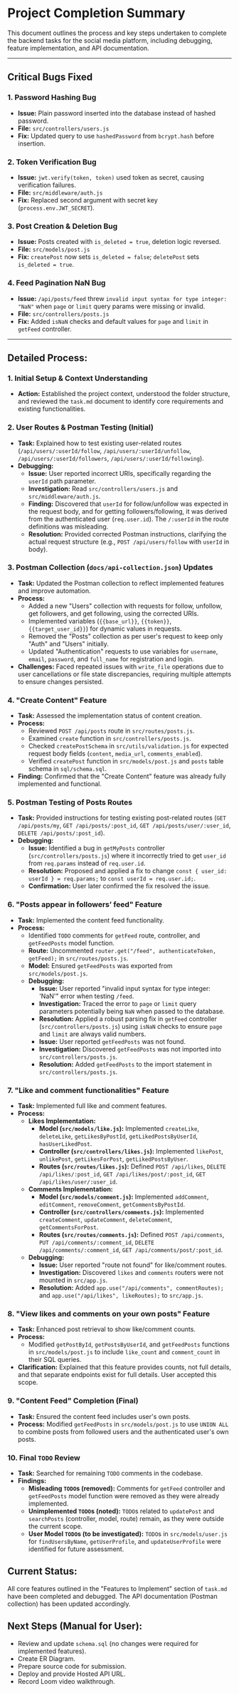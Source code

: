 # Project Completion Summary

This document outlines the process and key steps undertaken to complete the backend tasks for the social media platform, including debugging, feature implementation, and API documentation.

---

## Critical Bugs Fixed

### 1. Password Hashing Bug
- **Issue:** Plain password inserted into the database instead of hashed password.  
- **File:** `src/controllers/users.js`  
- **Fix:** Updated query to use `hashedPassword` from `bcrypt.hash` before insertion.

### 2. Token Verification Bug
- **Issue:** `jwt.verify(token, token)` used token as secret, causing verification failures.  
- **File:** `src/middleware/auth.js`  
- **Fix:** Replaced second argument with secret key (`process.env.JWT_SECRET`).

### 3. Post Creation & Deletion Bug
- **Issue:** Posts created with `is_deleted = true`, deletion logic reversed.  
- **File:** `src/models/post.js`  
- **Fix:** `createPost` now sets `is_deleted = false`; `deletePost` sets `is_deleted = true`.

### 4. Feed Pagination NaN Bug
- **Issue:** `/api/posts/feed` threw `invalid input syntax for type integer: "NaN"` when `page` or `limit` query params were missing or invalid.  
- **File:** `src/controllers/posts.js`  
- **Fix:** Added `isNaN` checks and default values for `page` and `limit` in `getFeed` controller.

---

## Detailed Process:

### 1. Initial Setup & Context Understanding
- **Action:** Established the project context, understood the folder structure, and reviewed the `task.md` document to identify core requirements and existing functionalities.

### 2. User Routes & Postman Testing (Initial)
- **Task:** Explained how to test existing user-related routes (`/api/users/:userId/follow`, `/api/users/:userId/unfollow`, `/api/users/:userId/followers`, `/api/users/:userId/following`).
- **Debugging:**
    - **Issue:** User reported incorrect URIs, specifically regarding the `userId` path parameter.
    - **Investigation:** Read `src/controllers/users.js` and `src/middleware/auth.js`.
    - **Finding:** Discovered that `userId` for follow/unfollow was expected in the request body, and for getting followers/following, it was derived from the authenticated user (`req.user.id`). The `/:userId` in the route definitions was misleading.
    - **Resolution:** Provided corrected Postman instructions, clarifying the actual request structure (e.g., `POST /api/users/follow` with `userId` in body).

### 3. Postman Collection (`docs/api-collection.json`) Updates
- **Task:** Updated the Postman collection to reflect implemented features and improve automation.
- **Process:**
    - Added a new "Users" collection with requests for follow, unfollow, get followers, and get following, using the corrected URIs.
    - Implemented variables (`{{base_url}}`, `{{token}}`, `{{target_user_id}}`) for dynamic values in requests.
    - Removed the "Posts" collection as per user's request to keep only "Auth" and "Users" initially.
    - Updated "Authentication" requests to use variables for `username`, `email`, `password`, and `full_name` for registration and login.
- **Challenges:** Faced repeated issues with `write_file` operations due to user cancellations or file state discrepancies, requiring multiple attempts to ensure changes persisted.

### 4. "Create Content" Feature
- **Task:** Assessed the implementation status of content creation.
- **Process:**
    - Reviewed `POST /api/posts` route in `src/routes/posts.js`.
    - Examined `create` function in `src/controllers/posts.js`.
    - Checked `createPostSchema` in `src/utils/validation.js` for expected request body fields (`content`, `media_url`, `comments_enabled`).
    - Verified `createPost` function in `src/models/post.js` and `posts` table schema in `sql/schema.sql`.
- **Finding:** Confirmed that the "Create Content" feature was already fully implemented and functional.

### 5. Postman Testing of Posts Routes
- **Task:** Provided instructions for testing existing post-related routes (`GET /api/posts/my`, `GET /api/posts/:post_id`, `GET /api/posts/user/:user_id`, `DELETE /api/posts/:post_id`).
- **Debugging:**
    - **Issue:** Identified a bug in `getMyPosts` controller (`src/controllers/posts.js`) where it incorrectly tried to get `user_id` from `req.params` instead of `req.user.id`.
    - **Resolution:** Proposed and applied a fix to change `const { user_id: userId } = req.params;` to `const userId = req.user.id;`.
    - **Confirmation:** User later confirmed the fix resolved the issue.

### 6. "Posts appear in followers’ feed" Feature
- **Task:** Implemented the content feed functionality.
- **Process:**
    - Identified `TODO` comments for `getFeed` route, controller, and `getFeedPosts` model function.
    - **Route:** Uncommented `router.get("/feed", authenticateToken, getFeed);` in `src/routes/posts.js`.
    - **Model:** Ensured `getFeedPosts` was exported from `src/models/post.js`.
    - **Debugging:**
        - **Issue:** User reported "invalid input syntax for type integer: 'NaN'" error when testing `/feed`.
        - **Investigation:** Traced the error to `page` or `limit` query parameters potentially being `NaN` when passed to the database.
        - **Resolution:** Applied a robust parsing fix in `getFeed` controller (`src/controllers/posts.js`) using `isNaN` checks to ensure `page` and `limit` are always valid numbers.
        - **Issue:** User reported `getFeedPosts` was not found.
        - **Investigation:** Discovered `getFeedPosts` was not imported into `src/controllers/posts.js`.
        - **Resolution:** Added `getFeedPosts` to the import statement in `src/controllers/posts.js`.

### 7. "Like and comment functionalities" Feature
- **Task:** Implemented full like and comment features.
- **Process:**
    - **Likes Implementation:**
        - **Model (`src/models/like.js`):** Implemented `createLike`, `deleteLike`, `getLikesByPostId`, `getLikedPostsByUserId`, `hasUserLikedPost`.
        - **Controller (`src/controllers/likes.js`):** Implemented `likePost`, `unlikePost`, `getLikesForPost`, `getLikedPostsByUser`.
        - **Routes (`src/routes/likes.js`):** Defined `POST /api/likes`, `DELETE /api/likes/:post_id`, `GET /api/likes/post/:post_id`, `GET /api/likes/user/:user_id`.
    - **Comments Implementation:**
        - **Model (`src/models/comment.js`):** Implemented `addComment`, `editComment`, `removeComment`, `getCommentsByPostId`.
        - **Controller (`src/controllers/comments.js`):** Implemented `createComment`, `updateComment`, `deleteComment`, `getCommentsForPost`.
        - **Routes (`src/routes/comments.js`):** Defined `POST /api/comments`, `PUT /api/comments/:comment_id`, `DELETE /api/comments/:comment_id`, `GET /api/comments/post/:post_id`.
    - **Debugging:**
        - **Issue:** User reported "route not found" for like/comment routes.
        - **Investigation:** Discovered `likes` and `comments` routers were not mounted in `src/app.js`.
        - **Resolution:** Added `app.use("/api/comments", commentRoutes);` and `app.use("/api/likes", likeRoutes);` to `src/app.js`.

### 8. "View likes and comments on your own posts" Feature
- **Task:** Enhanced post retrieval to show like/comment counts.
- **Process:**
    - Modified `getPostById`, `getPostsByUserId`, and `getFeedPosts` functions in `src/models/post.js` to include `like_count` and `comment_count` in their SQL queries.
- **Clarification:** Explained that this feature provides counts, not full details, and that separate endpoints exist for full details. User accepted this scope.

### 9. "Content Feed" Completion (Final)
- **Task:** Ensured the content feed includes user's own posts.
- **Process:** Modified `getFeedPosts` in `src/models/post.js` to use `UNION ALL` to combine posts from followed users and the authenticated user's own posts.

### 10. Final `TODO` Review
- **Task:** Searched for remaining `TODO` comments in the codebase.
- **Findings:**
    - **Misleading `TODO`s (removed):** Comments for `getFeed` controller and `getFeedPosts` model function were removed as they were already implemented.
    - **Unimplemented `TODO`s (noted):** `TODO`s related to `updatePost` and `searchPosts` (controller, model, route) remain, as they were outside the current scope.
    - **User Model `TODO`s (to be investigated):** `TODO`s in `src/models/user.js` for `findUsersByName`, `getUserProfile`, and `updateUserProfile` were identified for future assessment.

## Current Status:
All core features outlined in the "Features to Implement" section of `task.md` have been completed and debugged. The API documentation (Postman collection) has been updated accordingly.

## Next Steps (Manual for User):
- Review and update `schema.sql` (no changes were required for implemented features).
- Create ER Diagram.
- Prepare source code for submission.
- Deploy and provide Hosted API URL.
- Record Loom video walkthrough.
